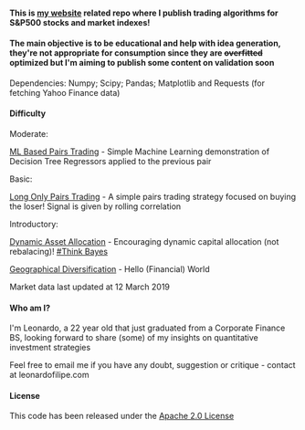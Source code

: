 #### This is [my website](https://www.leonardofilipe.com) related repo where I publish trading algorithms for S&P500 stocks and market indexes!

#### The main objective is to be educational and help with idea generation, they're not appropriate for consumption since they are ~~overfitted~~ optimized but I'm aiming to publish some content on validation soon

Dependencies: Numpy; Scipy; Pandas; Matplotlib and Requests (for fetching Yahoo Finance data)

#### Difficulty

Moderate:

[ML Based Pairs Trading](DecisionTreeRegressors.ipynb) - Simple Machine Learning demonstration of Decision Tree Regressors applied to the previous pair

Basic:

[Long Only Pairs Trading](PairsTrading.ipynb) - A simple pairs trading strategy focused on buying the loser! Signal is given by rolling correlation

Introductory:

[Dynamic Asset Allocation](DynamicAssetAllocation.ipynb) - Encouraging dynamic capital allocation (not rebalacing)! [#Think Bayes](https://github.com/AllenDowney/ThinkBayes2)

[Geographical Diversification](GeographicDiversification.ipynb) - Hello (Financial) World

Market data last updated at 12 March 2019

#### Who am I?
I'm Leonardo, a 22 year old that just graduated from a Corporate Finance BS, looking forward to share (some) of my insights on quantitative investment strategies

Feel free to email me if you have any doubt, suggestion or critique - contact at leonardofilipe.com

#### License
This code has been released under the [Apache 2.0 License](LICENSE)
